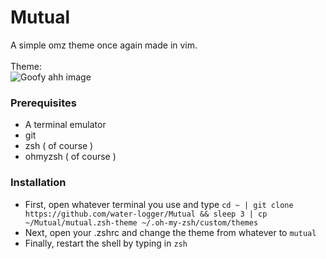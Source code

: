 # Mutual
A simple omz theme once again made in vim.
</br>
</br>
Theme: 
</br>
![Goofy ahh image](https://i.ibb.co/v19VR9b/dfgdfgdfgdfgdfgdfgdfgdfgdfg.jpg)
### Prerequisites
- A terminal emulator
- git
- zsh ( of course )
- ohmyzsh ( of course )
### Installation
- First, open whatever terminal you use and type ``cd ~ | git clone https://github.com/water-logger/Mutual && sleep 3 | cp ~/Mutual/mutual.zsh-theme ~/.oh-my-zsh/custom/themes``
- Next, open your .zshrc and change the theme from whatever to ``mutual``
- Finally, restart the shell by typing in ``zsh``
